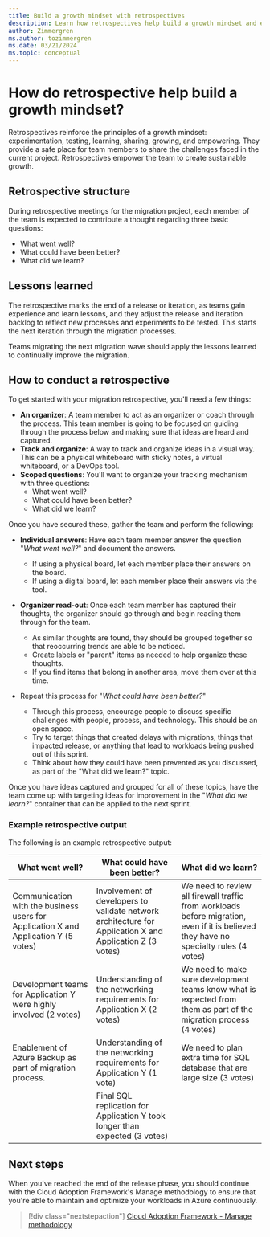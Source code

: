 ```yaml
---
title: Build a growth mindset with retrospectives
description: Learn how retrospectives help build a growth mindset and empower teams to create sustainable growth.
author: Zimmergren
ms.author: tozimmergren
ms.date: 03/21/2024
ms.topic: conceptual
---
```


# How do retrospective help build a growth mindset?

Retrospectives reinforce the principles of a growth mindset: experimentation, testing, learning, sharing, growing, and empowering. They provide a safe place for team members to share the challenges faced in the current project. Retrospectives empower the team to create sustainable growth.

## Retrospective structure

During retrospective meetings for the migration project, each member of the team is expected to contribute a thought regarding three basic questions:

- What went well?
- What could have been better?
- What did we learn?

## Lessons learned

The retrospective marks the end of a release or iteration, as teams gain experience and learn lessons, and they adjust the release and iteration backlog to reflect new processes and experiments to be tested. This starts the next iteration through the migration processes.

Teams migrating the next migration wave should apply the lessons learned to continually improve the migration.

## How to conduct a retrospective

To get started with your migration retrospective, you'll need a few things:

- **An organizer**: A team member to act as an organizer or coach through the process. This team member is going to be focused on guiding through the process below and making sure that ideas are heard and captured.
- **Track and organize**: A way to track and organize ideas in a visual way. This can be a physical whiteboard with sticky notes, a virtual whiteboard, or a DevOps tool.
- **Scoped questions**: You'll want to organize your tracking mechanism with three questions:
  - What went well?
  - What could have been better?
  - What did we learn?

Once you have secured these, gather the team and perform the following:

- **Individual answers**: Have each team member answer the question "_What went well?_" and document the answers.
  - If using a physical board, let each member place their answers on the board.
  - If using a digital board, let each member place their answers via the tool.
- **Organizer read-out**: Once each team member has captured their thoughts, the organizer should go through and begin reading them through for the team.
  - As similar thoughts are found, they should be grouped together so that reoccurring trends are able to be noticed.
  - Create labels or "parent" items as needed to help organize these thoughts.
  - If you find items that belong in another area, move them over at this time.

- Repeat this process for "_What could have been better?_"
  - Through this process, encourage people to discuss specific challenges with people, process, and technology. This should be an open space.
  - Try to target things that created delays with migrations, things that impacted release, or anything that lead to workloads being pushed out of this sprint.
  - Think about how they could have been prevented as you discussed, as part of the "What did we learn?" topic.

Once you have ideas captured and grouped for all of these topics, have the team come up with targeting ideas for improvement in the "_What did we learn?_" container that can be applied to the next sprint.

### Example retrospective output

The following is an example retrospective output:

|What went well?|What could have been better?|What did we learn?|
|---|---|---|
|Communication with the business users for Application X and Application Y (5 votes)|Involvement of developers to validate network architecture for Application X and Application Z (3 votes)|We need to review all firewall traffic from workloads before migration, even if it is believed they have no specialty rules (4 votes)|
|Development teams for Application Y were highly involved (2 votes)|Understanding of the networking requirements for Application X (2 votes)|We need to make sure development teams know what is expected from them as part of the migration process (4 votes)|
|Enablement of Azure Backup as part of migration process.|Understanding of the networking requirements for Application Y (1 vote)|We need to plan extra time for SQL database that are large size (3 votes)|
| |Final SQL replication for Application Y took longer than expected (3 votes)| |

## Next steps

When you've reached the end of the release phase, you should continue with the Cloud Adoption Framework's Manage methodology to ensure that you're able to maintain and optimize your workloads in Azure continuously.

> [!div class="nextstepaction"]
> [Cloud Adoption Framework - Manage methodology](../../manage/index.md)
